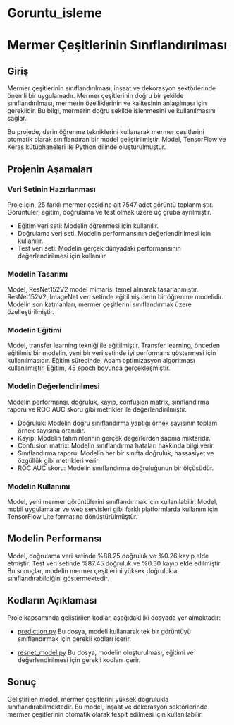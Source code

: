 # Goruntu_isleme

# Mermer Çeşitlerinin Sınıflandırılması

## Giriş

Mermer çeşitlerinin sınıflandırılması, inşaat ve dekorasyon sektörlerinde önemli bir uygulamadır. Mermer çeşitlerinin doğru bir şekilde sınıflandırılması, mermerin özelliklerinin ve kalitesinin anlaşılması için gereklidir. Bu bilgi, mermerin doğru şekilde işlenmesini ve kullanılmasını sağlar.

Bu projede, derin öğrenme tekniklerini kullanarak mermer çeşitlerini otomatik olarak sınıflandıran bir model geliştirilmiştir. Model, TensorFlow ve Keras kütüphaneleri ile Python dilinde oluşturulmuştur.

## Projenin Aşamaları

### Veri Setinin Hazırlanması

Proje için, 25 farklı mermer çeşidine ait 7547 adet görüntü toplanmıştır. Görüntüler, eğitim, doğrulama ve test olmak üzere üç gruba ayrılmıştır.

- Eğitim veri seti: Modelin öğrenmesi için kullanılır.
- Doğrulama veri seti: Modelin performansının değerlendirilmesi için kullanılır.
- Test veri seti: Modelin gerçek dünyadaki performansının değerlendirilmesi için kullanılır.

### Modelin Tasarımı

Model, ResNet152V2 model mimarisi temel alınarak tasarlanmıştır. ResNet152V2, ImageNet veri setinde eğitilmiş derin bir öğrenme modelidir. Modelin son katmanları, mermer çeşitlerini sınıflandırmak üzere özelleştirilmiştir.

### Modelin Eğitimi

Model, transfer learning tekniği ile eğitilmiştir. Transfer learning, önceden eğitilmiş bir modelin, yeni bir veri setinde iyi performans göstermesi için kullanılmasıdır. Eğitim sürecinde, Adam optimizasyon algoritması kullanılmıştır. Eğitim, 45 epoch boyunca gerçekleşmiştir.

### Modelin Değerlendirilmesi

Modelin performansı, doğruluk, kayıp, confusion matrix, sınıflandırma raporu ve ROC AUC skoru gibi metrikler ile değerlendirilmiştir.

- Doğruluk: Modelin doğru sınıflandırma yaptığı örnek sayısının toplam örnek sayısına oranıdır.
- Kayıp: Modelin tahminlerinin gerçek değerlerden sapma miktarıdır.
- Confusion matrix: Modelin sınıflandırma hataları hakkında bilgi verir.
- Sınıflandırma raporu: Modelin her bir sınıfta doğruluk, hassasiyet ve özgüllük gibi metrikleri verir.
- ROC AUC skoru: Modelin sınıflandırma doğruluğunun bir ölçüsüdür.

### Modelin Kullanımı

Model, yeni mermer görüntülerini sınıflandırmak için kullanılabilir. Model, mobil uygulamalar ve web servisleri gibi farklı platformlarda kullanım için TensorFlow Lite formatına dönüştürülmüştür.

## Modelin Performansı

Model, doğrulama veri setinde %88.25 doğruluk ve %0.26 kayıp elde etmiştir. Test veri setinde %87.45 doğruluk ve %0.30 kayıp elde edilmiştir. Bu sonuçlar, modelin mermer çeşitlerini yüksek doğrulukla sınıflandırabildiğini göstermektedir.

## Kodların Açıklaması

Proje kapsamında geliştirilen kodlar, aşağıdaki iki dosyada yer almaktadır:

- [prediction.py](prediction.py)
  Bu dosya, modeli kullanarak tek bir görüntüyü sınıflandırmak için gerekli kodları içerir.

- [resnet_model.py](resnet_model.py)
  Bu dosya, modelin oluşturulması, eğitimi ve değerlendirilmesi için gerekli kodları içerir.

## Sonuç

Geliştirilen model, mermer çeşitlerini yüksek doğrulukla sınıflandırabilmektedir. Bu model, inşaat ve dekorasyon sektörlerinde mermer çeşitlerinin otomatik olarak tespit edilmesi için kullanılabilir.

